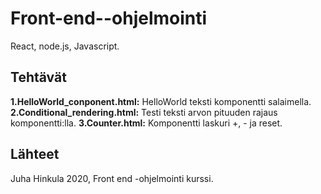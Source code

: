 # Front-end--ohjelmointi
React, node.js, Javascript.

## Tehtävät
**1.HelloWorld_conponent.html:** HelloWorld teksti komponentti salaimella.
**2.Conditional_rendering.html:** Testi teksti arvon pituuden rajaus komponentti:lla.
**3.Counter.html:** Komponentti laskuri +, - ja reset.

## Lähteet
Juha Hinkula 2020, Front end -ohjelmointi kurssi.
